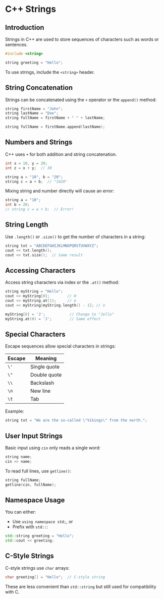 # C++ Strings

## Introduction

Strings in C++ are used to store sequences of characters such as words or sentences.

```cpp
#include <string>

string greeting = "Hello";
```

To use strings, include the `<string>` header.

## String Concatenation

Strings can be concatenated using the `+` operator or the `append()` method:

```cpp
string firstName = "John";
string lastName = "Doe";
string fullName = firstName + " " + lastName;
```

```cpp
string fullName = firstName.append(lastName);
```

## Numbers and Strings

C++ uses `+` for both addition and string concatenation.

```cpp
int x = 10, y = 20;
int z = x + y;  // 30

string a = "10", b = "20";
string c = a + b;  // "1020"
```

Mixing string and number directly will cause an error:

```cpp
string a = "10";
int b = 20;
// string c = a + b;  // Error!
```

## String Length

Use `.length()` or `.size()` to get the number of characters in a string:

```cpp
string txt = "ABCDEFGHIJKLMNOPQRSTUVWXYZ";
cout << txt.length();
cout << txt.size();  // Same result
```

## Accessing Characters

Access string characters via index or the `.at()` method:

```cpp
string myString = "Hello";
cout << myString[0];        // H
cout << myString.at(1);     // e
cout << myString[myString.length() - 1]; // o

myString[0] = 'J';           // Change to "Jello"
myString.at(0) = 'J';        // Same effect
```

## Special Characters

Escape sequences allow special characters in strings:

| Escape | Meaning      |
| ------ | ------------ |
| `\'`   | Single quote |
| `\"`   | Double quote |
| `\\`   | Backslash    |
| `\n`   | New line     |
| `\t`   | Tab          |

Example:

```cpp
string txt = "We are the so-called \"Vikings\" from the north.";
```

## User Input Strings

Basic input using `cin` only reads a single word:

```cpp
string name;
cin >> name;
```

To read full lines, use `getline()`:

```cpp
string fullName;
getline(cin, fullName);
```

## Namespace Usage

You can either:

- Use `using namespace std;`, or
- Prefix with `std::`:

```cpp
std::string greeting = "Hello";
std::cout << greeting;
```

## C-Style Strings

C-style strings use `char` arrays:

```cpp
char greeting[] = "Hello";  // C-style string
```

These are less convenient than `std::string` but still used for compatibility with C.
